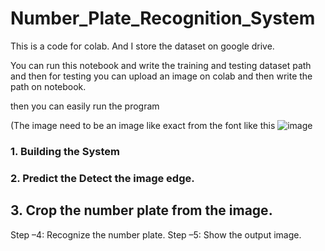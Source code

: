 # Number_Plate_Recognition_System

This is a code for colab. And I store the dataset on google drive.

You can run this notebook and write the training and testing dataset path and then for testing you can upload an image on colab and then write the path on notebook.

then you can easily run the program

(The image need to be an image like exact from the font like this ![image](https://user-images.githubusercontent.com/93119678/225416787-d4ba1318-dfcc-42db-8a1b-d7c2caa04d2b.png)



 ### 1.	Building the System
 ### 2. Predict the Detect the image edge.
## 3. Crop the number plate from the image.
Step –4: Recognize the number plate.
Step –5: Show the output image.

 ## 
